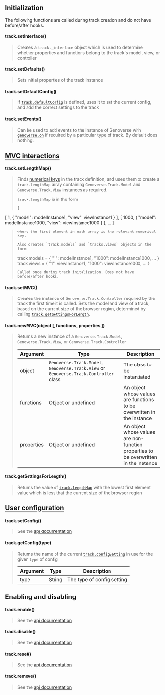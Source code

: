 ## Initialization

The following functions are called during track creation and do not have before/after hooks.

#### track.setInterface()
> Creates a `track._interface` object which is used to determine whether properties and functions belong to the track's model, view, or controller

#### track.setDefaults()
> Sets initial properties of the track instance

#### track.setDefaultConfig()
> If [`track.defaultConfig`](/docs/tracks/configuration.md#defaultconfig-default-undefined) is defined, uses it to set the current config, and add the correct settings to the track

#### track.setEvents()
> Can be used to add events to the instance of Genoverse with [`genoverse.on`](/docs/api.md#genoverseonevents--ontracks--callback) if required by a particular type of track. By default does nothing.

## [MVC interactions](/docs/tracks.md#multiple-models-and-views)

#### track.setLengthMap()
> Finds [numerical keys](/docs/tracks.md#multiple-models-and-views) in the track definition, and uses them to create a `track.lengthMap` array containing `Genoverse.Track.Model` and `Genoverse.Track.View` instances as required. 
> 
> `track.lengthMap` is in the form 
> ```
> [ 
  [ 1,    { "model": modelInstance1,    "view": viewInstance1    } ], 
  [ 1000, { "model": modelInstance1000, "view": viewInstance1000 } ],
  ...
]
> ```
> where the first element in each array is the relevant numerical key.
> 
> Also creates `track.models` and `tracks.views` objects in the form
> ```
> track.models = { "1": modelInstance1, "1000": modelInstance1000, ... }
> track.views  = { "1": viewInstance1,  "1000": viewInstance1000,  ... }
> ```
> Called once during track initalization. Does not have before/after hooks.

#### track.setMVC()
> Creates the instance of `Genoverse.Track.Controller` required by the track the first time it is called.
> Sets the model and view of a track, based on the current size of the browser region, determined by calling [`track.getSettingsForLength`](#trackgetsettingsforlength). 

#### track.newMVC(object [, functions, properties ])
> Returns a new instance of a `Genoverse.Track.Model`, `Genoverse.Track.View`, or `Genoverse.Track.Controller`
> 
> Argument | Type | Description
> --- | --- | ---
> object | `Genoverse.Track.Model`, `Genoverse.Track.View` or `Genoverse.Track.Controller` class | The class to be instantiated
> functions | Object or undefined | An object whose values are functions to be overwritten in the instance
> properties | Object or undefined | An object whose values are non-function properties to be overwritten in the instance

#### track.getSettingsForLength()
> Returns the value of [`track.lengthMap`](#tracksetlengthmap) with the lowest first element value which is less that the current size of the browser region

## [User configuration](/docs/tracks.md#allowing-a-user-to-change-a-tracks-configuration)

#### track.setConfig()
> See the [api documentation](/docs/api.md#tracksetconfigtype-name)

#### track.getConfig(type)
> Returns the name of the current [`track.configSetting`](/docs/tracks/configuration.md#configsettings-default-undefined) in use for the given `type` of config
> 
> Argument | Type | Description
> --- | --- | ---
> type | String | The type of config setting

## Enabling and disabling

#### track.enable()
> See the [api documentation](/docs/api.md#trackenable)

#### track.disable()
> See the [api documentation](/docs/api.md#trackdisable)

#### track.reset()
> See the [api documentation](/docs/api.md#trackreset)
> 
#### track.remove()
> See the [api documentation](/docs/api.md#trackremove)
